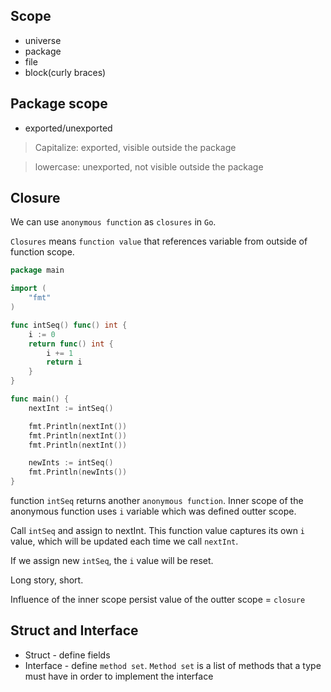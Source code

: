 ## Scope
* universe
* package
* file
* block(curly braces)

## Package scope
* exported/unexported
> Capitalize: exported, visible outside the package

> lowercase: unexported, not visible outside the package

## Closure
We can use `anonymous function` as `closures` in `Go`.

`Closures` means `function value` that references variable from outside of function scope.
```go
package main

import (
	"fmt"
)

func intSeq() func() int {
	i := 0
	return func() int {
		i += 1
		return i
	}
}

func main() {
	nextInt := intSeq()

	fmt.Println(nextInt())
	fmt.Println(nextInt())
	fmt.Println(nextInt())

	newInts := intSeq()
	fmt.Println(newInts())
}
```

function `intSeq` returns another `anonymous function`. Inner scope of the anonymous function uses `i` variable which was defined outter scope. 

Call `intSeq` and assign to nextInt. This function value captures its own `i` value, which will be updated each time we call `nextInt`.

If we assign new `intSeq`, the `i` value will be reset.

Long story, short.

Influence of the inner scope persist value of the outter scope = `closure`


## Struct and Interface
* Struct - define fields
* Interface - define `method set`. `Method set` is a list of methods that a type must have in order to implement the interface
